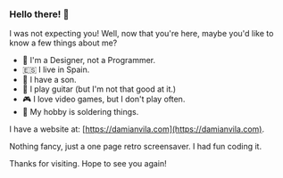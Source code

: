 ### Hello there! :wave:

I was not expecting you!
Well, now that you're here, maybe you'd like to know a few things about me?

- :art: I'm a Designer, not a Programmer.
- :es: I live in Spain.
- :boy: I have a son.
- :guitar: I play guitar (but I'm not that good at it.)
- :video_game: I love video games, but I don't play often.
- :wrench: My hobby is soldering things.

I have a website at: [https://damianvila.com](https://damianvila.com).

Nothing fancy, just a one page retro screensaver. I had fun coding it.

Thanks for visiting. Hope to see you again!
